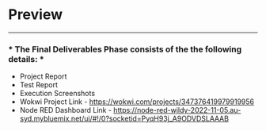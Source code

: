 # Preview 

-----------------------------------------------------------------------------------------------------------------------------------------------------------------------

###  * The Final Deliverables Phase consists of the the following details: *

* Project Report 
* Test Report    
* Execution Screenshots
* Wokwi Project Link - https://wokwi.com/projects/347376419979919956
* Node RED Dashboard Link - https://node-red-wjldy-2022-11-05.au-syd.mybluemix.net/ui/#!/0?socketid=PyqH93j_A9ODVDSLAAAB
